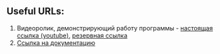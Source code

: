 ## Useful URLs:
1. Видеоролик, демонстрирующий работу программы - [настоящая ссылка (youtube)](https://www.youtube.com/watch?v=FKZMsgQcKZs), [резервная ссылка](https://disk.yandex.ru/client/disk/sh1t%2B%2B)
2. [Ссылка на документацию](https://docs.google.com/document/d/1g4Dc3A99Y2xC-Cm_yp1nYsxf5N8J02O62z4BvljjOgU/edit)
